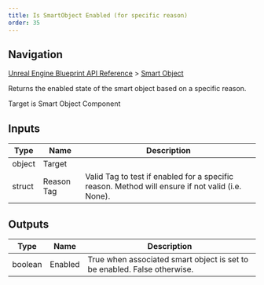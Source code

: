 ```yaml
---
title: Is SmartObject Enabled (for specific reason)
order: 35
---
```

## Navigation

[Unreal Engine Blueprint API Reference](https://dev.epicgames.com/documentation/en-us/unreal-engine/BlueprintAPI) > [Smart Object](https://dev.epicgames.com/documentation/en-us/unreal-engine/BlueprintAPI/SmartObject)

Returns the enabled state of the smart object based on a specific reason.

Target is Smart Object Component

## Inputs

| Type | Name | Description |
| --- | --- | --- |
| object | Target |  |
| struct | Reason Tag | Valid Tag to test if enabled for a specific reason. Method will ensure if not valid (i.e. None). |

## Outputs

| Type | Name | Description |
| --- | --- | --- |
| boolean | Enabled | True when associated smart object is set to be enabled. False otherwise. |
